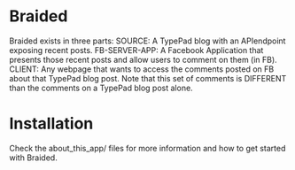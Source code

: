# Braided
Braided exists in three parts:
    SOURCE: A TypePad blog with an APIendpoint exposing recent posts.
    FB-SERVER-APP: A Facebook Application that presents those recent posts and allow users to comment on them (in FB).
    CLIENT: Any webpage that wants to access the comments posted on FB about that TypePad blog post.  Note that this set of comments is DIFFERENT than the comments on a TypePad blog post alone. 

# Installation

Check the about_this_app/ files for more information and how to get started with Braided.
